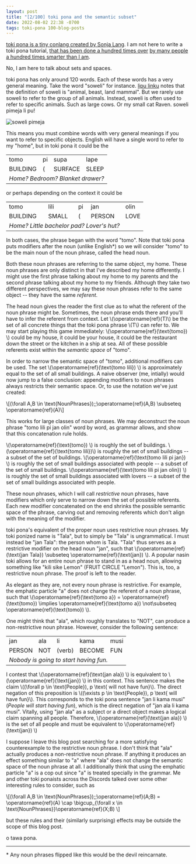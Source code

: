 ```yaml
---
layout: post
title: "[2/100] toki pona and the semantic subset"
date: 2022-08-02 22:38 -0700
tags: toki-pona 100-blog-posts
---
```


[toki pona is a tiny conlang created by Sonja Lang](https://tokipona.org/). I am not here to write a toki pona tutorial, [that has been done a hundred times over](https://devurandom.xyz/tokipona/) [by many people a hundred times smarter than I am](https://en.wikibooks.org/wiki/Updated_jan_Pije%27s_lessons). 

No, I am here to talk about sets and spaces. 

toki pona has only around 120 words. Each of these words has a very general meaning. Take the word "soweli" for instance. [lipu linku](https://lipu-linku.github.io/) notes that the definition of soweli is "animal, beast, land mammal". But we rarely use soweli to refer to the group of all animals. Instead, soweli is often used to refer to specific animals. Such as large cows. Or my small cat Raven. soweli pimeja li pu! 

![soweli pimeja](/assets/imgs/cats/raven.png)

This means you must combine words with very general meanings if you want to refer to specific objects. English will have a single word to refer to my "home", but in toki pona it could be the 

<table class="tp-gloss">
    <tr>
        <td>tomo</td><td>pi</td><td>supa</td><td>lape</td>
    </tr>
    <tr>
        <td>BUILDING</td><td>(</td><td>SURFACE</td><td>SLEEP</td>
    </tr>
    <tr>
        <td colspan="4"><i>Home? Bedroom? Blanket drawer?</i></td>
    </tr>
</table>

or perhaps depending on the context it could be  

<div style="margin: 0 auto;">
    <table class="tp-gloss">
        <tr>
            <td>tomo</td><td>lili</td><td>pi</td><td>jan</td><td>olin</td>
        </tr>
        <tr>
            <td>BUILDING</td><td>SMALL</td><td>(</td><td>PERSON</td><td>LOVE</td>
        </tr>
        <tr>
            <td colspan="4"><i>Home? Little bachelor pad? Lover's hut?</i></td>
        </tr>
    </table>
</div>

In both cases, the phrase began with the word "tomo". Note that toki pona puts modifiers after the noun (unlike English*) so we will consider "tomo" to be the main noun of the noun phrase, called the head noun.

Both these noun phrases are referring to the same object, my home. These noun phrases are only distinct in that I've described my home differently. I might use the first phrase talking about my home to my parents and the second phrase talking about my home to my friends. Although they take two different perspectives, we may say these noun phrases refer to the same object -- they have the same *referent*.

The head noun gives the reader the first clue as to what the referent of the noun phrase might be. Sometimes, the noun phrase ends there and you'll have to infer the referent from context. Let \\(\operatorname{ref}(T)\\) be the set of all concrete things that the toki pona phrase \\(T\\) can refer to. We may start playing this game immediately: \\(\operatorname{ref}(\text{tomo}) \\) could be my house, it could be your house, it could be the restaurant down the street or the kitchen in a ship at sea. All of these possible referents exist within the _semantic space_ of "tomo". 

In order to narrow the semantic space of "tomo", additional modifiers can be used. The set \\(\operatorname{ref}(\text{tomo lili}) \\) is approximately equal to the set of all small buildings. A naive observer (me, intially) would now jump to a false conclusion: appending modifiers to noun phrases always restricts their semantic space. Or, to use the notation we've just created:

\\[(\forall A,B \in \text{NounPhrases})\;\;\operatorname{ref}(A\,B) \subseteq \operatorname{ref}(A)\\]

This works for large classes of noun phrases. We may deconstruct the noun phrase "tomo lili pi jan olin" word by word, as grammar allows, and show that this concatenation rule holds.

\\(\operatorname{ref}(\text{tomo}) \\) is roughly the set of buildings. \\(\operatorname{ref}(\text{tomo lili})\\) is roughly the set of small buildings -- a subset of the set of buildings. \\(\operatorname{ref}(\text{tomo lili pi jan}) \\) is roughly the set of small buildings associated with people -- a subset of the set of small buildings. \\(\operatorname{ref}(\text{tomo lili pi jan olin}) \\) is roughly the set of small buildings associated with lovers -- a subset of the set of small buildings associated with people.

These noun phrases, which I will call _restrictive_ noun phrases, have modifiers which only serve to narrow down the set of possible referents. Each new modifier concatenated on the end shrinks the possible semantic space of the phrase, carving out and removing referents which don't align with the meaning of the modifier. 

toki pona's equivalent of the proper noun uses restrictive noun phrases. My toki ponized name is "Tala", but to simply be "Tala" is ungrammatical. I must instead be "jan Tala": the person whom is Tala. "Tala" thus serves as a restrictive modifier on the head noun "jan", such that \\(\operatorname{ref}(\text{jan Tala}) \subseteq \operatorname{ref}(\text{jan}) \\). A popular nasin toki allows for an entire noun phrase to stand in as a head noun, allowing something like "kili sike Lemon" (FRUIT CIRCLE "Lemon"). This is, too, a restrictive noun phrase. The proof is left to the reader.

As elegant as they are, not every noun phrase is restrictive. For example, the emphatic particle "a" does not change the referent of a noun phrase, such that \\(\operatorname{ref}(\text{tomo a}) = \operatorname{ref}(\text{tomo}) \implies \operatorname{ref}(\text{tomo a}) \not\subseteq \operatorname{ref}(\text{tomo}) \\). 

One might think that "ala", which roughly translates to "NOT", can produce a non-restrictive noun phrase. However, consider the following sentence:

<div style="margin: 0 auto;">
    <table class="tp-gloss">
        <tr>
            <td>jan</td><td>ala</td><td>li</td><td>kama</td><td>musi</td>
        </tr>
        <tr>
            <td>PERSON</td><td>NOT</td><td>(verb)</td><td>BECOME</td><td>FUN</td>
        </tr>
        <tr>
            <td colspan="5"><i>Nobody is going to start having fun.</i></td>
        </tr>
    </table>
</div>

I contest that \\(\operatorname{ref}(\text{jan ala}) \\) is equivalent to \\(\operatorname{ref}(\text{jan}) \\) in this context. This sentence makes the claim \\((\forall p \in \text{People})\, p \text{ will not have fun}\\). The direct negation of this preposition is \\((\exists p \in \text{People})\, p \text{ will have fun}\\). This corresponds to the toki pona sentence "jan li kama musi" (*People will start having fun*), which is the direct negation of "jan ala li kama musi". Vitally, using "jan ala" as a subject or a direct object makes a logical claim spanning all people. Therefore, \\(\operatorname{ref}(\text{jan ala}) \\) is the set of all people and must be equivalent to \\(\operatorname{ref}(\text{jan}) \\)


I suppose I leave this blog post searching for a more satisfying counterexample to the restrictive noun phrase. I don't think that "ala" actually produces a non-restrictive noun phrase. If anything it produces an effect something similar to "a" where "ala" does not change the semantic space of the noun phrase at all. I additionally think that using the emphatic particle "a" is a cop out since "a" is treated specially in the grammar. Me and other toki ponaists across the Discords talked over some other interesting rules to consider, such as 

\\[(\forall A,B \in \text{NounPhrases})\;\;\operatorname{ref}(A\;B) = \operatorname{ref}(A) \cap \bigcup_{\forall x \in \text{NounPhrases}}\operatorname{ref}(X\;B) \\]

but these rules and their (similarly surprising) effects may be outside the scope of this blog post.

o tawa pona.

---
\* Any noun phrases flipped like this would be the devil reincarnate.